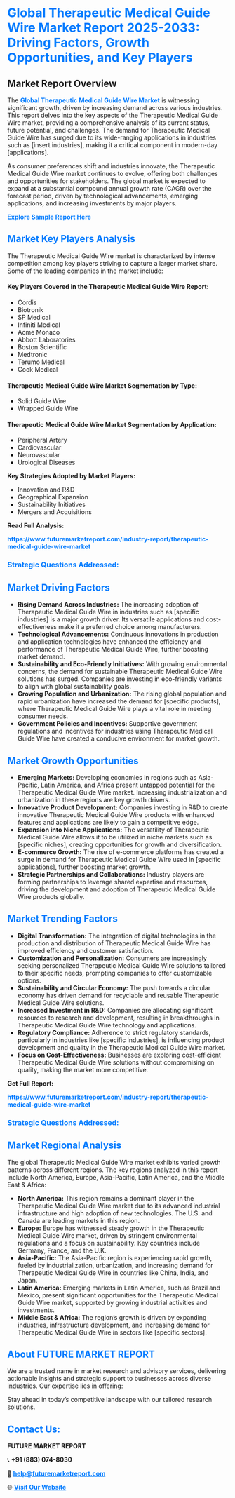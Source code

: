 <h1 style="color: #007BFF;">Global Therapeutic Medical Guide Wire Market Report 2025-2033: Driving Factors, Growth Opportunities, and Key Players</h1>

<section id="overview">
<h2>Market Report Overview</h2>
<p>The <a href="https://www.futuremarketreport.com/industry-report/therapeutic-medical-guide-wire-market" style="color: #007BFF; text-decoration: none;"><strong>Global Therapeutic Medical Guide Wire Market</strong></a> is witnessing significant growth, driven by increasing demand across various industries. This report delves into the key aspects of the Therapeutic Medical Guide Wire market, providing a comprehensive analysis of its current status, future potential, and challenges. The demand for Therapeutic Medical Guide Wire has surged due to its wide-ranging applications in industries such as [insert industries], making it a critical component in modern-day [applications].</p>
<p>As consumer preferences shift and industries innovate, the Therapeutic Medical Guide Wire market continues to evolve, offering both challenges and opportunities for stakeholders. The global market is expected to expand at a substantial compound annual growth rate (CAGR) over the forecast period, driven by technological advancements, emerging applications, and increasing investments by major players.</p>
</section>

<section id="overview">
<p><a href="https://www.futuremarketreport.com/request-sample/reportId=110207" style="color: #007BFF; text-decoration: none;"><strong>Explore Sample Report Here</strong></a></p>
</section>

<section id="key-players">
<h2 style="color: #007BFF;">Market Key Players Analysis</h2>
<p>The Therapeutic Medical Guide Wire market is characterized by intense competition among key players striving to capture a larger market share. Some of the leading companies in the market include:</p>
<h4>Key Players Covered in the Therapeutic Medical Guide Wire Report:</h4>
<ul><li>Cordis</li><li>Biotronik</li><li>SP Medical</li><li>Infiniti Medical</li><li>Acme Monaco</li><li>Abbott Laboratories</li><li>Boston Scientific</li><li>Medtronic</li><li>Terumo Medical</li><li>Cook Medical</li></ul>
<h4>Therapeutic Medical Guide Wire Market Segmentation by Type:</h4>
<ul><li>Solid Guide Wire</li><li>Wrapped Guide Wire</li></ul>

<h4>Therapeutic Medical Guide Wire Market Segmentation by Application:</h4>
<ul><li>Peripheral Artery</li><li>Cardiovascular</li><li>Neurovascular</li><li>Urological Diseases</li></ul>
<p><strong>Key Strategies Adopted by Market Players:</strong></p>
<ul>
<li>Innovation and R&D</li>
<li>Geographical Expansion</li>
<li>Sustainability Initiatives</li>
<li>Mergers and Acquisitions</li>
</ul>
</section>

<section>
<p><strong>Read Full Analysis: </strong></p><a href="https://www.futuremarketreport.com/industry-report/therapeutic-medical-guide-wire-market" style="color: #007BFF; text-decoration: none;"><strong>https://www.futuremarketreport.com/industry-report/therapeutic-medical-guide-wire-market</strong></a>
<h3 style="color: #007BFF;">Strategic Questions Addressed:</h3>
</section>

<section id="driving-factors">
<h2 style="color: #007BFF;">Market Driving Factors</h2>
<ul>
<li><strong>Rising Demand Across Industries:</strong> The increasing adoption of Therapeutic Medical Guide Wire in industries such as [specific industries] is a major growth driver. Its versatile applications and cost-effectiveness make it a preferred choice among manufacturers.</li>
<li><strong>Technological Advancements:</strong> Continuous innovations in production and application technologies have enhanced the efficiency and performance of Therapeutic Medical Guide Wire, further boosting market demand.</li>
<li><strong>Sustainability and Eco-Friendly Initiatives:</strong> With growing environmental concerns, the demand for sustainable Therapeutic Medical Guide Wire solutions has surged. Companies are investing in eco-friendly variants to align with global sustainability goals.</li>
<li><strong>Growing Population and Urbanization:</strong> The rising global population and rapid urbanization have increased the demand for [specific products], where Therapeutic Medical Guide Wire plays a vital role in meeting consumer needs.</li>
<li><strong>Government Policies and Incentives:</strong> Supportive government regulations and incentives for industries using Therapeutic Medical Guide Wire have created a conducive environment for market growth.</li>
</ul>
</section>

<section id="growth-opportunities">
<h2 style="color: #007BFF;">Market Growth Opportunities</h2>
<ul>
<li><strong>Emerging Markets:</strong> Developing economies in regions such as Asia-Pacific, Latin America, and Africa present untapped potential for the Therapeutic Medical Guide Wire market. Increasing industrialization and urbanization in these regions are key growth drivers.</li>
<li><strong>Innovative Product Development:</strong> Companies investing in R&D to create innovative Therapeutic Medical Guide Wire products with enhanced features and applications are likely to gain a competitive edge.</li>
<li><strong>Expansion into Niche Applications:</strong> The versatility of Therapeutic Medical Guide Wire allows it to be utilized in niche markets such as [specific niches], creating opportunities for growth and diversification.</li>
<li><strong>E-commerce Growth:</strong> The rise of e-commerce platforms has created a surge in demand for Therapeutic Medical Guide Wire used in [specific applications], further boosting market growth.</li>
<li><strong>Strategic Partnerships and Collaborations:</strong> Industry players are forming partnerships to leverage shared expertise and resources, driving the development and adoption of Therapeutic Medical Guide Wire products globally.</li>
</ul>
</section>

<section id="trending-factors">
<h2 style="color: #007BFF;">Market Trending Factors</h2>
<ul>
<li><strong>Digital Transformation:</strong> The integration of digital technologies in the production and distribution of Therapeutic Medical Guide Wire has improved efficiency and customer satisfaction.</li>
<li><strong>Customization and Personalization:</strong> Consumers are increasingly seeking personalized Therapeutic Medical Guide Wire solutions tailored to their specific needs, prompting companies to offer customizable options.</li>
<li><strong>Sustainability and Circular Economy:</strong> The push towards a circular economy has driven demand for recyclable and reusable Therapeutic Medical Guide Wire solutions.</li>
<li><strong>Increased Investment in R&D:</strong> Companies are allocating significant resources to research and development, resulting in breakthroughs in Therapeutic Medical Guide Wire technology and applications.</li>
<li><strong>Regulatory Compliance:</strong> Adherence to strict regulatory standards, particularly in industries like [specific industries], is influencing product development and quality in the Therapeutic Medical Guide Wire market.</li>
<li><strong>Focus on Cost-Effectiveness:</strong> Businesses are exploring cost-efficient Therapeutic Medical Guide Wire solutions without compromising on quality, making the market more competitive.</li>
</ul>
</section>

<section>
<p><strong>Get Full Report: </strong></p><a href="https://www.futuremarketreport.com/industry-report/therapeutic-medical-guide-wire-market" style="color: #007BFF; text-decoration: none;"><strong>https://www.futuremarketreport.com/industry-report/therapeutic-medical-guide-wire-market</strong></a>
<h3 style="color: #007BFF;">Strategic Questions Addressed:</h3>
</section>


<section id="regional-analysis">
<h2 style="color: #007BFF;">Market Regional Analysis</h2>
<p>The global Therapeutic Medical Guide Wire market exhibits varied growth patterns across different regions. The key regions analyzed in this report include North America, Europe, Asia-Pacific, Latin America, and the Middle East & Africa:</p>
<ul>
<li><strong>North America:</strong> This region remains a dominant player in the Therapeutic Medical Guide Wire market due to its advanced industrial infrastructure and high adoption of new technologies. The U.S. and Canada are leading markets in this region.</li>
<li><strong>Europe:</strong> Europe has witnessed steady growth in the Therapeutic Medical Guide Wire market, driven by stringent environmental regulations and a focus on sustainability. Key countries include Germany, France, and the U.K.</li>
<li><strong>Asia-Pacific:</strong> The Asia-Pacific region is experiencing rapid growth, fueled by industrialization, urbanization, and increasing demand for Therapeutic Medical Guide Wire in countries like China, India, and Japan.</li>
<li><strong>Latin America:</strong> Emerging markets in Latin America, such as Brazil and Mexico, present significant opportunities for the Therapeutic Medical Guide Wire market, supported by growing industrial activities and investments.</li>
<li><strong>Middle East & Africa:</strong> The region’s growth is driven by expanding industries, infrastructure development, and increasing demand for Therapeutic Medical Guide Wire in sectors like [specific sectors].</li>
</ul>
</section>

<footer>
<h2 style="color: #007BFF;">About FUTURE MARKET REPORT</h2>
<p>We are a trusted name in market research and advisory services, delivering actionable insights and strategic support to businesses across diverse industries. Our expertise lies in offering:</p>

<p>Stay ahead in today’s competitive landscape with our tailored research solutions.</p>

<h2 style="color: #007BFF;">Contact Us:</h2>
<p><strong>FUTURE MARKET REPORT</strong></p>
<p>📞 <strong>+91 (883) 074-8030</strong></p>
<p>📧 <strong><a href="mailto:help@futuremarketreport.com" style="color: #007BFF;">help@futuremarketreport.com</a></strong></p>
<p>🌐 <strong><a href="https://www.futuremarketreport.com/" style="color: #007BFF;">Visit Our Website</a></strong></p>
</footer>